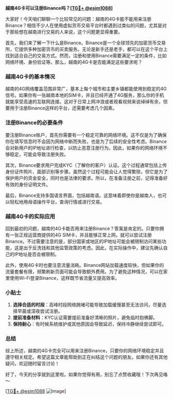 **越南4G卡可以注册Binance吗？[[TG💪+ @esim1088](https://t.me/s/esim1088)]**

大家好！今天咱们聊聊一个比较常见的问题：越南的4G卡能不能用来注册Binance？相信不少人在使用虚拟货币交易平台时都遇到过类似的问题，尤其是对于那些想在越南进行交易的人来说，这个问题更显得重要。

首先，我们来了解一下什么是Binance。Binance是一个全球领先的加密货币交易所，它提供多种加密货币的买卖服务。无论是新手还是老手，都可以在这个平台上找到适合自己的交易方式。然而，注册和使用Binance需要满足一定的条件，比如网络环境、身份验证等。那么，越南的4G卡是否能满足这些要求呢？

### 越南4G卡的基本情况

越南的4G网络覆盖范围非常广，基本上每个城市和主要乡镇都能使用到稳定的4G信号。如果你有一张越南本地的SIM卡，并且已经开通了4G服务，那么你的手机就能享受高速的互联网连接。这对于日常上网冲浪或者观看视频来说绰绰有余，但要用于注册Binance这样的平台，还需要考虑几个因素。

### 注册Binance的必要条件

要注册Binance账户，首先你需要有一个稳定可靠的网络环境。这不仅是为了确保你在填写信息时不会因为网络中断而失败，也是为了后续的安全性考虑。Binance会对新用户的IP地址进行检查，以防止恶意注册行为。因此，如果你的网络环境不够稳定，可能会导致注册失败。

其次，Binance要求用户完成KYC（了解你的客户）认证。这个过程通常包括上传身份证件照片、面部识别等步骤。虽然这个过程可能会让人觉得繁琐，但它是为了保护用户的资金安全，同时也是法律的要求。所以，在准备注册之前，记得准备好有效的身份证明文件。

最后，Binance支持多国语言界面，包括越南语。这意味着即使你是越南人，也可以轻松地用母语操作平台，查询行情或进行交易。

### 越南4G卡的实际应用

回到最初的问题，越南的4G卡能否用来注册Binance？答案是肯定的。只要你拥有一张正规运营商提供的4G SIM卡，并且能够正常上网，就可以尝试注册Binance。不过需要注意的是，部分国家或地区的IP地址可能会被限制访问某些功能，这是出于反洗钱和其他监管政策的考虑。因此，在实际操作中，建议先确认自己的IP地址是否会被限制。

此外，使用4G卡时也要注意流量消耗。Binance网站加载速度较快，但如果你的流量套餐有限，频繁刷新页面可能会导致额外费用。为了避免这种情况，可以在家里使用Wi-Fi登录Binance，这样既节省流量又提高效率。

### 小贴士

1. **选择合适的时段**：高峰时段网络拥堵可能导致加载缓慢甚至无法访问，尽量选择早晨或深夜尝试注册。
2. **提前准备材料**：KYC认证需要提前准备好清晰的照片，避免临时抱佛脚。
3. **保持耐心**：有时候系统维护或其他原因会导致延迟，保持冷静继续尝试即可。

### 总结

综上所述，越南的4G卡完全可以用来注册Binance，只要你的网络环境稳定并且遵守相关规定。希望这篇文章能帮助到正在纠结这个问题的朋友。如果你还有其他疑问，欢迎随时留言讨论！

好了，今天的分享就到这里啦。如果你觉得有用，别忘了点赞收藏哦！下次再见咯～

[[TG💪+ @esim1088](https://t.me/s/esim1088) ![Image](https://i.postimg.cc/4NQfJmqS/Snipaste-2025-05-13-00-14-12.png)]